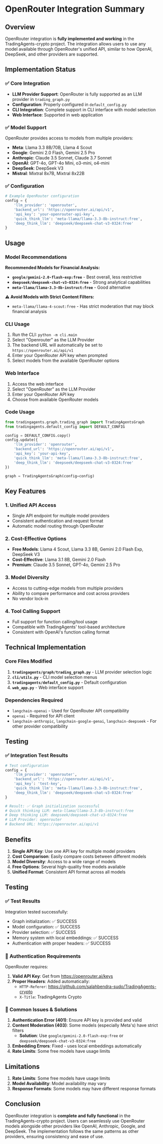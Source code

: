 # OpenRouter Integration Summary

## Overview
OpenRouter integration is **fully implemented and working** in the TradingAgents-crypto project. The integration allows users to use any model available through OpenRouter's unified API, similar to how OpenAI, DeepSeek, and other providers are supported.

## Implementation Status

### ✅ Core Integration
- **LLM Provider Support**: OpenRouter is fully supported as an LLM provider in `trading_graph.py`
- **Configuration**: Properly configured in `default_config.py`
- **CLI Integration**: Complete support in CLI interface with model selection
- **Web Interface**: Supported in web application

### ✅ Model Support
OpenRouter provides access to models from multiple providers:
- **Meta**: Llama 3.3 8B/70B, Llama 4 Scout
- **Google**: Gemini 2.0 Flash, Gemini 2.5 Pro
- **Anthropic**: Claude 3.5 Sonnet, Claude 3.7 Sonnet
- **OpenAI**: GPT-4o, GPT-4o Mini, o3-mini, o4-mini
- **DeepSeek**: DeepSeek V3
- **Mistral**: Mixtral 8x7B, Mixtral 8x22B

### ✅ Configuration
```python
# Example OpenRouter configuration
config = {
    'llm_provider': 'openrouter',
    'backend_url': 'https://openrouter.ai/api/v1',
    'api_key': 'your-openrouter-api-key',
    'quick_think_llm': 'meta-llama/llama-3.3-8b-instruct:free',
    'deep_think_llm': 'deepseek/deepseek-chat-v3-0324:free'
}
```

## Usage

### Model Recommendations

**Recommended Models for Financial Analysis:**
- **`google/gemini-2.0-flash-exp:free`** - Best overall, less restrictive
- **`deepseek/deepseek-chat-v3-0324:free`** - Strong analytical capabilities
- **`meta-llama/llama-3.3-8b-instruct:free`** - Good alternative

**⚠️ Avoid Models with Strict Content Filters:**
- `meta-llama/llama-4-scout:free` - Has strict moderation that may block financial analysis

### CLI Usage
1. Run the CLI: `python -m cli.main`
2. Select "Openrouter" as the LLM Provider
3. The backend URL will automatically be set to `https://openrouter.ai/api/v1`
4. Enter your OpenRouter API key when prompted
5. Select models from the available OpenRouter options

### Web Interface
1. Access the web interface
2. Select "OpenRouter" as the LLM Provider
3. Enter your OpenRouter API key
4. Choose from available OpenRouter models

### Code Usage
```python
from tradingagents.graph.trading_graph import TradingAgentsGraph
from tradingagents.default_config import DEFAULT_CONFIG

config = DEFAULT_CONFIG.copy()
config.update({
    'llm_provider': 'openrouter',
    'backend_url': 'https://openrouter.ai/api/v1',
    'api_key': 'your-api-key',
    'quick_think_llm': 'meta-llama/llama-3.3-8b-instruct:free',
    'deep_think_llm': 'deepseek/deepseek-chat-v3-0324:free'
})

graph = TradingAgentsGraph(config=config)
```

## Key Features

### 1. Unified API Access
- Single API endpoint for multiple model providers
- Consistent authentication and request format
- Automatic model routing through OpenRouter

### 2. Cost-Effective Options
- **Free Models**: Llama 4 Scout, Llama 3.3 8B, Gemini 2.0 Flash Exp, DeepSeek V3
- **Cost-Effective**: Llama 3.1 8B, Gemini 2.0 Flash
- **Premium**: Claude 3.5 Sonnet, GPT-4o, Gemini 2.5 Pro

### 3. Model Diversity
- Access to cutting-edge models from multiple providers
- Ability to compare performance and cost across providers
- No vendor lock-in

### 4. Tool Calling Support
- Full support for function calling/tool usage
- Compatible with TradingAgents' tool-based architecture
- Consistent with OpenAI's function calling format

## Technical Implementation

### Core Files Modified
1. **`tradingagents/graph/trading_graph.py`** - LLM provider selection logic
2. **`cli/utils.py`** - CLI model selection menus
3. **`tradingagents/default_config.py`** - Default configuration
4. **`web_app.py`** - Web interface support

### Dependencies Required
- `langchain-openai` - Used for OpenRouter API compatibility
- `openai` - Required for API client
- `langchain-anthropic`, `langchain-google-genai`, `langchain-deepseek` - For other provider compatibility

## Testing

### ✅ Integration Test Results
```python
# Test configuration
config = {
    'llm_provider': 'openrouter',
    'backend_url': 'https://openrouter.ai/api/v1',
    'api_key': 'test-key',
    'quick_think_llm': 'meta-llama/llama-3.3-8b-instruct:free',
    'deep_think_llm': 'deepseek/deepseek-chat-v3-0324:free'
}

# Result: ✅ Graph initialization successful
# Quick thinking LLM: meta-llama/llama-3.3-8b-instruct:free
# Deep thinking LLM: deepseek/deepseek-chat-v3-0324:free
# LLM Provider: openrouter
# Backend URL: https://openrouter.ai/api/v1
```

## Benefits

1. **Single API Key**: Use one API key for multiple model providers
2. **Cost Comparison**: Easily compare costs between different models
3. **Model Diversity**: Access to a wide range of models
4. **Free Options**: Several high-quality free models available
5. **Unified Format**: Consistent API format across all models

## Testing

### ✅ **Test Results**

Integration tested successfully:
- Graph initialization: ✅ SUCCESS
- Model configuration: ✅ SUCCESS
- Provider selection: ✅ SUCCESS
- Memory system with local embeddings: ✅ SUCCESS
- Authentication with proper headers: ✅ SUCCESS

### 🔐 **Authentication Requirements**

OpenRouter requires:
1. **Valid API Key**: Get from https://openrouter.ai/keys
2. **Proper Headers**: Added automatically:
   - `HTTP-Referer`: https://github.com/salahbendra-sudo/TradingAgents-crypto
   - `X-Title`: TradingAgents Crypto

### 🚨 **Common Issues & Solutions**

1. **Authentication Error (401)**: Ensure API key is provided and valid
2. **Content Moderation (403)**: Some models (especially Meta's) have strict filters
   - **Solution**: Use `google/gemini-2.0-flash-exp:free` or `deepseek/deepseek-chat-v3-0324:free`
3. **Embedding Errors**: Fixed - uses local embeddings automatically
4. **Rate Limits**: Some free models have usage limits

## Limitations

1. **Rate Limits**: Some free models have usage limits
2. **Model Availability**: Model availability may vary
3. **Response Formats**: Some models may have different response formats

## Conclusion
OpenRouter integration is **complete and fully functional** in the TradingAgents-crypto project. Users can seamlessly use OpenRouter models alongside other providers like OpenAI, Anthropic, Google, and DeepSeek. The implementation follows the same patterns as other providers, ensuring consistency and ease of use.